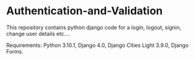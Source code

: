 # Authentication-and-Validation
This repository contains python django code for a login, logout, signin, change user details etc....

Requirements:
Python 3.10.1,
Django  4.0,
Django Cities Light 3.9.0,
Django Forms.
